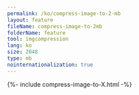 ```yaml
---
permalink: /ko/compress-image-to-2-mb
layout: feature
fileName: compress-image-to-2mb
folderName: feature
tool: imgcompression
lang: ko
size: 2048
type: mb
nointernationalization: true
---
```

{%- include compress-image-to-X.html -%}
      